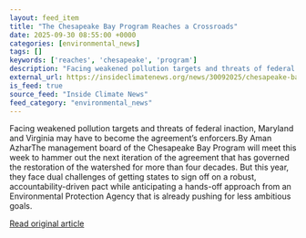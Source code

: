 ```yaml
---
layout: feed_item
title: "The Chesapeake Bay Program Reaches a Crossroads"
date: 2025-09-30 08:55:00 +0000
categories: [environmental_news]
tags: []
keywords: ['reaches', 'chesapeake', 'program']
description: "Facing weakened pollution targets and threats of federal inaction, Maryland and Virginia may have to become the agreement’s enforcers"
external_url: https://insideclimatenews.org/news/30092025/chesapeake-bay-program-restoration-crossroads/
is_feed: true
source_feed: "Inside Climate News"
feed_category: "environmental_news"
---
```


Facing weakened pollution targets and threats of federal inaction, Maryland and Virginia may have to become the agreement’s enforcers.By Aman AzharThe management board of the Chesapeake Bay Program will meet this week to hammer out the next iteration of the agreement that has governed the restoration of the watershed for more than four decades. But this year, they face dual challenges of getting states to sign off on a robust, accountability-driven pact while anticipating a hands-off approach from an Environmental Protection Agency that is already pushing for less ambitious goals.

[Read original article](https://insideclimatenews.org/news/30092025/chesapeake-bay-program-restoration-crossroads/)
